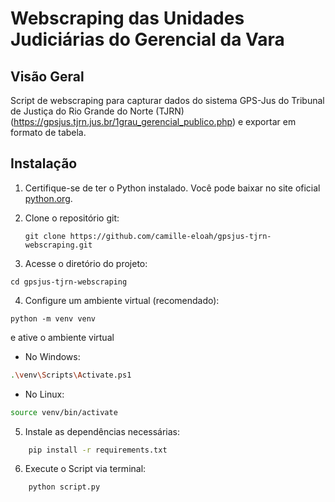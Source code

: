 # Webscraping das Unidades Judiciárias do Gerencial da Vara 
## Visão Geral
Script de webscraping para capturar dados do sistema GPS-Jus do Tribunal de Justiça do Rio Grande do Norte (TJRN) (https://gpsjus.tjrn.jus.br/1grau_gerencial_publico.php) e exportar em formato de tabela.

## Instalação
1. Certifique-se de ter o Python instalado. Você pode baixar no site oficial [python.org](https://www.python.org/).
2. Clone o repositório git:
   
   ```git clone https://github.com/camille-eloah/gpsjus-tjrn-webscraping.git```
   
3. Acesse o diretório do projeto:
   
```cd gpsjus-tjrn-webscraping```

4. Configure um ambiente virtual (recomendado):
 
```python -m venv venv```

e ative o ambiente virtual

  - No Windows:
    
```bash
.\venv\Scripts\Activate.ps1
```

  - No Linux:
    
```bash
source venv/bin/activate
```

5. Instale as dependências necessárias:

```bash
    pip install -r requirements.txt
```

6. Execute o Script via terminal:

```bash
    python script.py
```